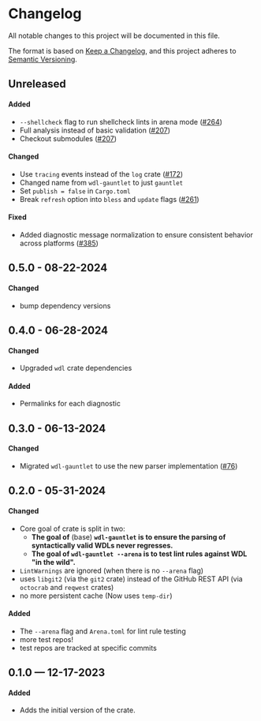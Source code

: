 # Changelog

All notable changes to this project will be documented in this file.

The format is based on [Keep a Changelog](https://keepachangelog.com/en/1.1.0/),
and this project adheres to [Semantic Versioning](https://semver.org/spec/v2.0.0.html).

## Unreleased

#### Added

* `--shellcheck` flag to run shellcheck lints in arena mode ([#264](https://github.com/stjude-rust-labs/wdl/pull/264))
* Full analysis instead of basic validation ([#207](https://github.com/stjude-rust-labs/wdl/pull/172))
* Checkout submodules ([#207](https://github.com/stjude-rust-labs/wdl/pull/172))

#### Changed

* Use `tracing` events instead of the `log` crate ([#172](https://github.com/stjude-rust-labs/wdl/pull/172))
* Changed name from `wdl-gauntlet` to just `gauntlet`
* Set `publish = false` in `Cargo.toml`
* Break `refresh` option into `bless` and `update` flags ([#261](https://github.com/stjude-rust-labs/wdl/pull/261))

#### Fixed

* Added diagnostic message normalization to ensure consistent behavior across platforms ([#385](https://github.com/stjude-rust-labs/wdl/issues/385))

## 0.5.0 - 08-22-2024

#### Changed

* bump dependency versions

## 0.4.0 - 06-28-2024

#### Changed

* Upgraded `wdl` crate dependencies

#### Added

* Permalinks for each diagnostic

## 0.3.0 - 06-13-2024

#### Changed

* Migrated `wdl-gauntlet` to use the new parser implementation ([#76](https://github.com/stjude-rust-labs/wdl/pull/76))

## 0.2.0 - 05-31-2024

#### Changed

* Core goal of crate is split in two:
  * **The goal of** (base) **`wdl-gauntlet` is to ensure the parsing of syntactically valid WDLs never regresses.**
  * **The goal of `wdl-gauntlet --arena` is to test lint rules against WDL "in the wild".**
* `LintWarnings` are ignored (when there is no `--arena` flag)
* uses `libgit2` (via the `git2` crate) instead of the GitHub REST API (via `octocrab` and `reqwest` crates)
* no more persistent cache (Now uses `temp-dir`)

#### Added

* The `--arena` flag and `Arena.toml` for lint rule testing
* more test repos!
* test repos are tracked at specific commits

## 0.1.0 — 12-17-2023

#### Added

* Adds the initial version of the crate.
